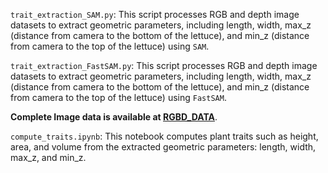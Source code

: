 `trait_extraction_SAM.py`: This script processes RGB and depth image datasets to extract geometric parameters, including length, width, max_z (distance from camera to the bottom of the lettuce), and min_z (distance from camera to the top of the lettuce) using `SAM`. 

`trait_extraction_FastSAM.py`: This script processes RGB and depth image datasets to extract geometric parameters, including length, width, max_z (distance from camera to the bottom of the lettuce), and min_z (distance from camera to the top of the lettuce) using `FastSAM`.

**Complete Image data is available at [RGBD_DATA](https://zenodo.org/records/14635169?token=eyJhbGciOiJIUzUxMiJ9.eyJpZCI6ImZlZDgyZjE4LTA4ZWYtNGY5ZS1hYTc1LWM4ODI2YWVhM2RhYiIsImRhdGEiOnt9LCJyYW5kb20iOiJlZTJkZDBlOGFlYTY1YTZlODFmMTczZDNhMmI4Y2UyYiJ9.SCAFf-zoOMV9RpX4HbqEUFhDFY6GCuzOT72SycuOGTuHe-rPUdZ7ZCDELwNmKsAb_xi3Dx50OeGYsqtbtpHgmQ)**.

`compute_traits.ipynb`: This notebook computes plant traits such as height, area, and volume from the extracted geometric parameters: length, width, max_z, and min_z. 
